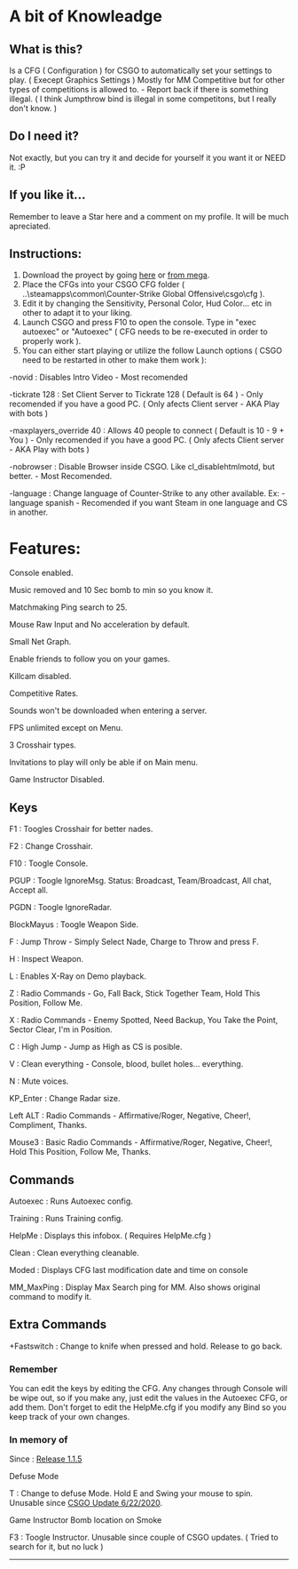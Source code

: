 # A bit of Knowleadge
## What is this?
Is a CFG ( Configuration ) for CSGO to automatically set your settings to play. ( Execept Graphics Settings ) Mostly for MM Competitive but for other types of competitions is allowed to. - Report back if there is something illegal. ( I think Jumpthrow bind is illegal in some competitons, but I really don't know. )

## Do I need it?
Not exactly, but you can try it and decide for yourself it you want it or NEED it. :P

## If you like it...
Remember to leave a Star here and a comment on my profile. It will be much apreciated.

## Instructions:
1. Download the proyect by going [here](../../releases) or [from mega](https://mega.nz/#F!PggQCKSI!13NWNAGvXvwu_fzZAzBNhg).
2. Place the CFGs into your CSGO CFG folder ( ..\steamapps\common\Counter-Strike Global Offensive\csgo\cfg ).
3. Edit it by changing the Sensitivity, Personal Color, Hud Color... etc in other to adapt it to your liking.
4. Launch CSGO and press F10 to open the console. Type in "exec autoexec" or "Autoexec" ( CFG needs to be re-executed in order to properly work ).
5. You can either start playing or utilize the follow Launch options ( CSGO need to be restarted in other to make them work ):

-novid : Disables Intro Video - Most recomended

-tickrate 128 : Set Client Server to Tickrate 128 ( Default is 64 ) - Only recomended if you have a good PC. ( Only afects Client server - AKA Play with bots )

-maxplayers_override 40 : Allows 40 people to connect ( Default is 10 - 9 + You ) - Only recomended if you have a good PC. ( Only afects Client server - AKA Play with bots )

-nobrowser : Disable Browser inside CSGO. Like cl_disablehtmlmotd, but better. - Most Recomended.

-language : Change language of Counter-Strike to any other available. Ex: -language spanish - Recomended if you want Steam in one language and CS in another.

# Features:
Console enabled.

Music removed and 10 Sec bomb to min so you know it.

Matchmaking Ping search to 25.

Mouse Raw Input and No acceleration by default.

Small Net Graph.

Enable friends to follow you on your games.

Killcam disabled.

Competitive Rates.

Sounds won't be downloaded when entering a server.

FPS unlimited except on Menu.

3 Crosshair types.

Invitations to play will only be able if on Main menu.

Game Instructor Disabled.

## Keys

F1         : Toogles Crosshair for better nades.

F2         : Change Crosshair.

F10        : Toogle Console.

PGUP       : Toogle IgnoreMsg.
             Status: Broadcast, Team/Broadcast, All chat, Accept all.

PGDN       : Toogle IgnoreRadar.

BlockMayus : Toogle Weapon Side.

F          : Jump Throw - Simply Select Nade, Charge to Throw and press F.

H          : Inspect Weapon.

L          : Enables X-Ray on Demo playback.

Z          : Radio Commands - Go, Fall Back, Stick Together Team, Hold This Position, Follow Me.

X          : Radio Commands - Enemy Spotted, Need Backup, You Take the Point, Sector Clear, I'm in Position.

C          : High Jump - Jump as High as CS is posible.

V          : Clean everything - Console, blood, bullet holes... everything.

N          : Mute voices.

KP_Enter   : Change Radar size.

Left ALT   : Radio Commands - Affirmative/Roger, Negative, Cheer!, Compliment, Thanks.

Mouse3     : Basic Radio Commands - Affirmative/Roger, Negative, Cheer!, Hold This Position, Follow Me, Thanks.



## Commands

Autoexec   : Runs Autoexec config.

Training   : Runs Training config.

HelpMe     : Displays this infobox. ( Requires HelpMe.cfg )

Clean      : Clean everything cleanable.

Moded      : Displays CFG last modification date and time on console

MM_MaxPing : Display Max Search ping for MM. Also shows original command to modify it.

## Extra Commands

+Fastswitch : Change to knife when pressed and hold. Release to go back.

### Remember
You can edit the keys by editing the CFG. Any changes through Console will be wipe out, so if you make any, just edit the values in the Autoexec CFG, or add them.
Don't forget to edit the HelpMe.cfg if you modify any Bind so you keep track of your own changes.

### In memory of

Since : [Release 1.1.5](../../releases/tag/1.1.5)

Defuse Mode

T          : Change to defuse Mode. Hold E and Swing your mouse to spin.
Unusable since [CSGO Update 6/22/2020](https://blog.counter-strike.net/index.php/2020/06/30600/).

Game Instructor Bomb location on Smoke

F3         : Toogle Instructor.
Unusable since couple of CSGO updates. ( Tried to search for it, but no luck )

----------------------------------------------------------------------------------------------------
